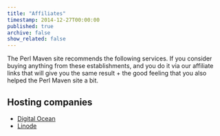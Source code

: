 ```yaml
---
title: "Affiliates"
timestamp: 2014-12-27T00:00:00
published: true
archive: false
show_related: false
---
```


The Perl Maven site recommends the following services. If you consider buying anything from these establishments,
and you do it via our affiliate links that will give you the same result + the good feeling that you also helped
the Perl Maven site a bit.

## Hosting companies

* [Digital Ocean](/digitalocean)
* [Linode](/linode)


<!--
## On-line training

* [Code School](/codeschool)
-->

<!--
   <li><a href=""></a></li>
-->


